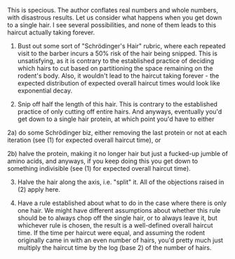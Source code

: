 This is specious. The author conflates real numbers and whole numbers, with disastrous results. Let us consider what happens when you get down to a single hair. I see several possibilities, and none of them leads to this haircut actually taking forever.

1) Bust out some sort of "Schrödinger's Hair" rubric, where each repeated visit to the barber incurs a 50% risk of the hair being snipped. This is unsatisfying, as it is contrary to the established practice of deciding which hairs to cut based on partitioning the space remaining on the rodent's body. Also, it wouldn't lead to the haircut taking forever - the expected distribution of expected overall haircut times would look like exponential decay.

2) Snip off half the length of this hair. This is contrary to the established practice of only cutting off entire hairs. And anyways, eventually you'd get down to a single hair protein, at which point you'd have to either

2a) do some Schrödinger biz, either removing the last protein or not at each iteration (see (1) for expected overall haircut time), or

2b) halve the protein, making it no longer hair but just a fucked-up jumble of amino acids, and anyways, if you keep doing this you get down to something indivisible (see (1) for expected overall haircut time).

3) Halve the hair along the axis, i.e. "split" it. All of the objections raised in (2) apply here.

4) Have a rule established about what to do in the case where there is only one hair. We might have different assumptions about whether this rule should be to always chop off the single hair, or to always leave it, but whichever rule is chosen, the result is a well-defined overall haircut time. If the time per haircut were equal, and assuming the rodent originally came in with an even number of hairs, you'd pretty much just multiply the haircut time by the log (base 2) of the number of hairs.

